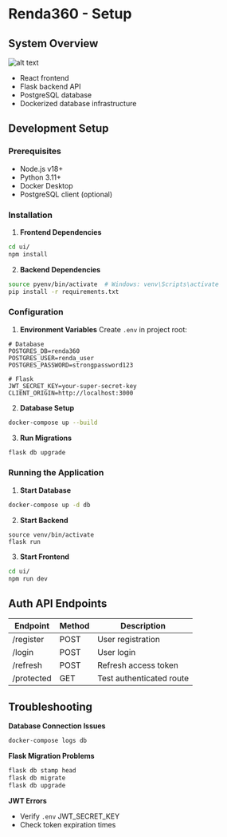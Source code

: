 # Renda360 - Setup

## System Overview

![alt text](image.png)

- React frontend
- Flask backend API
- PostgreSQL database
- Dockerized database infrastructure

## Development Setup

### Prerequisites

- Node.js v18+
- Python 3.11+
- Docker Desktop
- PostgreSQL client (optional)

### Installation

1. **Frontend Dependencies**

```bash
cd ui/
npm install
```

2. **Backend Dependencies**

```bash
source pyenv/bin/activate  # Windows: venv\Scripts\activate
pip install -r requirements.txt
```

### Configuration

1. **Environment Variables**
   Create `.env` in project root:

```env
# Database
POSTGRES_DB=renda360
POSTGRES_USER=renda_user
POSTGRES_PASSWORD=strongpassword123

# Flask
JWT_SECRET_KEY=your-super-secret-key
CLIENT_ORIGIN=http://localhost:3000
```

2. **Database Setup**

```bash
docker-compose up --build
```

3. **Run Migrations**

```bash
flask db upgrade
```

### Running the Application

1. **Start Database**

```bash
docker-compose up -d db
```

2. **Start Backend**

```bashcd backend
source venv/bin/activate
flask run
```

3. **Start Frontend**

```bash
cd ui/
npm run dev
```

## Auth API Endpoints

| Endpoint   | Method | Description              |
| ---------- | ------ | ------------------------ |
| /register  | POST   | User registration        |
| /login     | POST   | User login               |
| /refresh   | POST   | Refresh access token     |
| /protected | GET    | Test authenticated route |

## Troubleshooting

**Database Connection Issues**

```bash
docker-compose logs db
```

**Flask Migration Problems**

```bash
flask db stamp head
flask db migrate
flask db upgrade
```

**JWT Errors**

- Verify `.env` JWT_SECRET_KEY
- Check token expiration times
